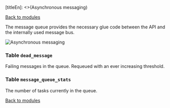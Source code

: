 [titleEn]: <>(Asynchronous messaging)

[Back to modules](./../10-modules.md)

The message queue provides the necessary glue code between the API and the internally used message bus.

![Asynchronous messaging](./dist/erd-shopware-core-framework-messagequeue.svg)


### Table `dead_message`

Failing messages in the queue. Requeued with an ever increasing threshold.


### Table `message_queue_stats`

The number of tasks currently in the queue.


[Back to modules](./../10-modules.md)
